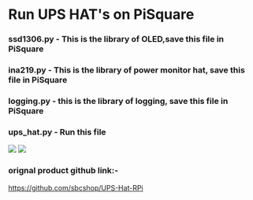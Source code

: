 # Run UPS HAT's on PiSquare

### ssd1306.py - This is the library of OLED,save this file in PiSquare
### ina219.py - This is the library of power monitor hat, save this file in PiSquare
### logging.py -  this is the library of logging, save this file in PiSquare
### ups_hat.py -  Run this file

<img src = "https://github.com/sbcshop/PiSquare/blob/main/Run%20raspberry%20HAT's%20on%20PiSquare/images/img2.jpg" />
<img src = "https://github.com/sbcshop/PiSquare/blob/main/Run%20raspberry%20HAT's%20on%20PiSquare/images/img3.jpg" />

### orignal product github link:-
https://github.com/sbcshop/UPS-Hat-RPi


